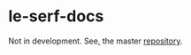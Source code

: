 # le-serf-docs

Not in development. See, the master [repository](https://github.com/1vaari/le-serf).
